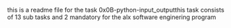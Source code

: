 this is a readme file for the task 0x0B-python-input_outputthis task consists of 13 sub tasks and 2 mandatory for the alx software enginering program